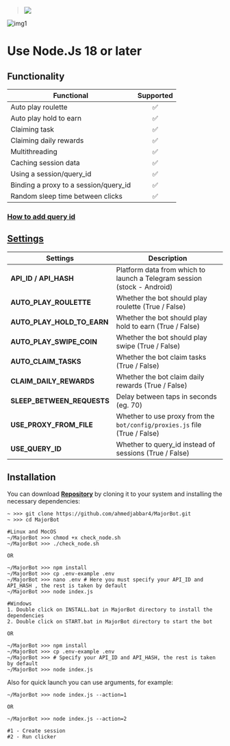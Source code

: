 > [<img src="https://img.shields.io/badge/Telegram-%40Me-orange">](https://t.me/roddyfred)

![img1](./.github/image/hero.png)

# Use Node.Js 18 or later

## Functionality

| Functional                            | Supported |
| ------------------------------------- | :-------: |
| Auto play roulette                    |    ✅     |
| Auto play hold to earn                |    ✅     |
| Claiming task                         |    ✅     |
| Claiming daily rewards                |    ✅     |
| Multithreading                        |    ✅     |
| Caching session data                  |    ✅     |
| Using a session/query_id              |    ✅     |
| Binding a proxy to a session/query_id |    ✅     |
| Random sleep time between clicks      |    ✅     |

### [How to add query id](https://github.com/Freddywhest/RockyRabbitBot/blob/main/AddQueryId.md)

## [Settings](https://github.com/FreddyWhest/MajorBot/blob/main/.env-example)

| Settings                   | Description                                                               |
| -------------------------- | ------------------------------------------------------------------------- |
| **API_ID / API_HASH**      | Platform data from which to launch a Telegram session (stock - Android)   |
| **AUTO_PLAY_ROULETTE**     | Whether the bot should play roulette (True / False)                       |
| **AUTO_PLAY_HOLD_TO_EARN** | Whether the bot should play hold to earn (True / False)                   |
| **AUTO_PLAY_SWIPE_COIN**   | Whether the bot should play swipe (True / False)                          |
| **AUTO_CLAIM_TASKS**       | Whether the bot claim tasks (True / False)                                |
| **CLAIM_DAILY_REWARDS**    | Whether the bot claim daily rewards (True / False)                        |
| **SLEEP_BETWEEN_REQUESTS** | Delay between taps in seconds (eg. 70)                                    |
| **USE_PROXY_FROM_FILE**    | Whether to use proxy from the `bot/config/proxies.js` file (True / False) |
| **USE_QUERY_ID**           | Whether to query_id instead of sessions (True / False)                    |

## Installation

You can download [**Repository**](https://github.com/FreddyWhest/MajorBot) by cloning it to your system and installing the necessary dependencies:

```shell
~ >>> git clone https://github.com/ahmedjabbar4/MajorBot.git
~ >>> cd MajorBot

#Linux and MocOS
~/MajorBot >>> chmod +x check_node.sh
~/MajorBot >>> ./check_node.sh

OR

~/MajorBot >>> npm install
~/MajorBot >>> cp .env-example .env
~/MajorBot >>> nano .env # Here you must specify your API_ID and API_HASH , the rest is taken by default
~/MajorBot >>> node index.js

#Windows
1. Double click on INSTALL.bat in MajorBot directory to install the dependencies
2. Double click on START.bat in MajorBot directory to start the bot

OR

~/MajorBot >>> npm install
~/MajorBot >>> cp .env-example .env
~/MajorBot >>> # Specify your API_ID and API_HASH, the rest is taken by default
~/MajorBot >>> node index.js
```

Also for quick launch you can use arguments, for example:

```shell
~/MajorBot >>> node index.js --action=1

OR

~/MajorBot >>> node index.js --action=2

#1 - Create session
#2 - Run clicker
```
